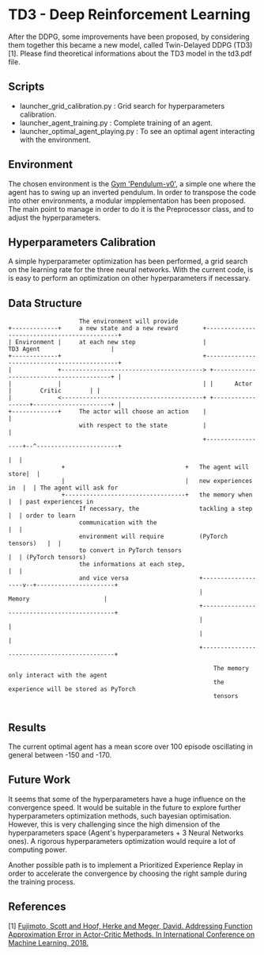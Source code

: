 # TD3 - Deep Reinforcement Learning


After the DDPG, some improvements have been proposed, by considering them together this became a new model, called Twin-Delayed DDPG (TD3) [1].
Please find theoretical informations about the TD3 model in the td3.pdf file.


## Scripts

* launcher_grid_calibration.py : Grid search for hyperparameters calibration.
* launcher_agent_training.py : Complete training of an agent.
* launcher_optimal_agent_playing.py : To see an optimal agent interacting with the environment.


## Environment

The chosen environment is the [Gym 'Pendulum-v0'](https://github.com/openai/gym/wiki/Pendulum-v0), a simple one where the agent has to swing up an inverted pendulum.
In order to transpose the code into other environments, a modular impplementation has been proposed. The main point to manage in order to do it is the Preprocessor class, and to adjust the hyperparameters.


## Hyperparameters Calibration

A simple hyperparameter optimization has been performed, a grid search on the learning rate for the three neural networks. With the current code, is is easy to perform an optimization on other hyperparameters if necessary.


## Data Structure

```text
                    The environment will provide
+-------------+     a new state and a new reward       +---------------------------------------------+
| Environment |     at each new step                   |                TD3 Agent                    |
+-------------+                                        +---------------------------------------------+
|             +----------------------------------------> +-----------------------------------------+ |
|             |                                        | |      Actor       |        Critic        | |
|             <----------------------------------------+ +------------------+----------------------+ |
+-------------+     The actor will choose an action    |                                             |
                    with respect to the state          |                                             |
                                                       +------------------+--^-----------------------+
                                                                          |  |
               +                                  +   The agent will store|  |
               |                                  |   new experiences in  |  | The agent will ask for
               +----------------------------------+   the memory when     |  | past experiences in
                    If necessary, the                 tackling a step     |  | order to learn
                    communication with the                                |  |
                    environment will require          (PyTorch tensors)   |  |
                    to convert in PyTorch tensors                         |  | (PyTorch tensors)
                    the informations at each step,                        |  |
                    and vice versa                    +-------------------v--+----------------------+
                                                      |                  Memory                     |
                                                      +---------------------------------------------+
                                                      |                                             |
                                                      |                                             |
                                                      +---------------------------------------------+

                                                          The memory only interact with the agent
                                                          the experience will be stored as PyTorch
                                                          tensors
                        
```

## Results

The current optimal agent has a mean score over 100 episode oscillating in general between -150 and -170.


## Future Work 

It seems that some of the hyperparameters have a huge influence on the convergence speed.
It would be suitable in the future to explore further hyperparameters optimization methods, such bayesian optimisation.
However, this is very challenging since the high dimension of the hyperparameters space (Agent's hyperparameters + 3 Neural Networks ones).
A rigorous hyperparameters optimization would require a lot of computing power.

Another possible path is to implement a Prioritized Experience Replay in order to accelerate the convergence by choosing the right sample during the training process.



## References

[1] [Fujimoto, Scott and Hoof, Herke and Meger, David. Addressing Function Approximation Error in Actor-Critic Methods. In International Conference on Machine Learning, 2018.](https://arxiv.org/pdf/1802.09477.pdf)
